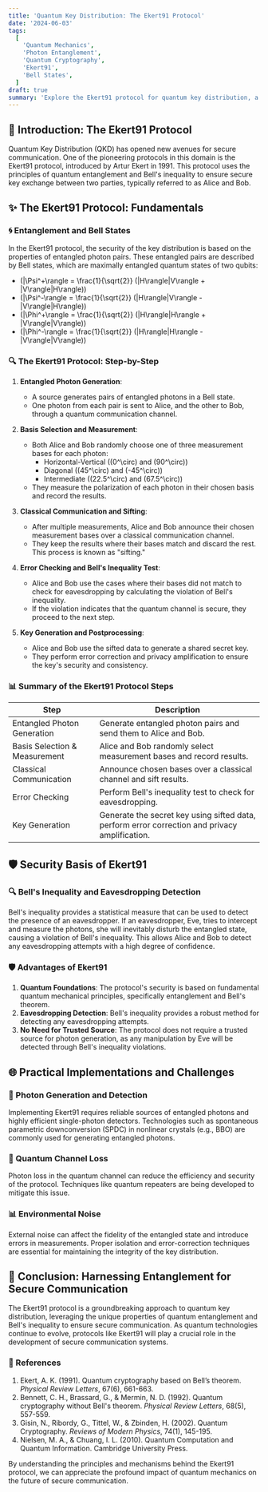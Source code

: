 ```yaml
---
title: 'Quantum Key Distribution: The Ekert91 Protocol'
date: '2024-06-03'
tags:
  [
    'Quantum Mechanics',
    'Photon Entanglement',
    'Quantum Cryptography',
    'Ekert91',
    'Bell States',
  ]
draft: true
summary: 'Explore the Ekert91 protocol for quantum key distribution, a method leveraging the power of entangled photons and quantum mechanics to establish secure communication through Bell’s inequality.'
---
```


## 🌌 Introduction: The Ekert91 Protocol

Quantum Key Distribution (QKD) has opened new avenues for secure communication. One of the pioneering protocols in this domain is the Ekert91 protocol, introduced by Artur Ekert in 1991. This protocol uses the principles of quantum entanglement and Bell's inequality to ensure secure key exchange between two parties, typically referred to as Alice and Bob.

## ✨ The Ekert91 Protocol: Fundamentals

### 🌀 Entanglement and Bell States

In the Ekert91 protocol, the security of the key distribution is based on the properties of entangled photon pairs. These entangled pairs are described by Bell states, which are maximally entangled quantum states of two qubits:

- \(|\Psi^+\rangle = \frac{1}{\sqrt{2}} (|H\rangle|V\rangle + |V\rangle|H\rangle)\)
- \(|\Psi^-\rangle = \frac{1}{\sqrt{2}} (|H\rangle|V\rangle - |V\rangle|H\rangle)\)
- \(|\Phi^+\rangle = \frac{1}{\sqrt{2}} (|H\rangle|H\rangle + |V\rangle|V\rangle)\)
- \(|\Phi^-\rangle = \frac{1}{\sqrt{2}} (|H\rangle|H\rangle - |V\rangle|V\rangle)\)

### 🔍 The Ekert91 Protocol: Step-by-Step

1. **Entangled Photon Generation**: 
   - A source generates pairs of entangled photons in a Bell state.
   - One photon from each pair is sent to Alice, and the other to Bob, through a quantum communication channel.

2. **Basis Selection and Measurement**:
   - Both Alice and Bob randomly choose one of three measurement bases for each photon:
     - Horizontal-Vertical (\(0^\circ\) and \(90^\circ\))
     - Diagonal (\(45^\circ\) and \(-45^\circ\))
     - Intermediate (\(22.5^\circ\) and \(67.5^\circ\))
   - They measure the polarization of each photon in their chosen basis and record the results.

3. **Classical Communication and Sifting**:
   - After multiple measurements, Alice and Bob announce their chosen measurement bases over a classical communication channel.
   - They keep the results where their bases match and discard the rest. This process is known as "sifting."

4. **Error Checking and Bell's Inequality Test**:
   - Alice and Bob use the cases where their bases did not match to check for eavesdropping by calculating the violation of Bell's inequality.
   - If the violation indicates that the quantum channel is secure, they proceed to the next step.

5. **Key Generation and Postprocessing**:
   - Alice and Bob use the sifted data to generate a shared secret key.
   - They perform error correction and privacy amplification to ensure the key's security and consistency.

### 📊 Summary of the Ekert91 Protocol Steps

| **Step**                     | **Description**                                                                                  |
|------------------------------|--------------------------------------------------------------------------------------------------|
| Entangled Photon Generation  | Generate entangled photon pairs and send them to Alice and Bob.                                 |
| Basis Selection & Measurement| Alice and Bob randomly select measurement bases and record results.                              |
| Classical Communication      | Announce chosen bases over a classical channel and sift results.                                |
| Error Checking               | Perform Bell's inequality test to check for eavesdropping.                                       |
| Key Generation               | Generate the secret key using sifted data, perform error correction and privacy amplification.   |

## 🛡️ Security Basis of Ekert91

### 🔍 Bell's Inequality and Eavesdropping Detection

Bell's inequality provides a statistical measure that can be used to detect the presence of an eavesdropper. If an eavesdropper, Eve, tries to intercept and measure the photons, she will inevitably disturb the entangled state, causing a violation of Bell's inequality. This allows Alice and Bob to detect any eavesdropping attempts with a high degree of confidence.

### 🛡️ Advantages of Ekert91

1. **Quantum Foundations**: The protocol's security is based on fundamental quantum mechanical principles, specifically entanglement and Bell's theorem.
2. **Eavesdropping Detection**: Bell's inequality provides a robust method for detecting any eavesdropping attempts.
3. **No Need for Trusted Source**: The protocol does not require a trusted source for photon generation, as any manipulation by Eve will be detected through Bell's inequality violations.

## 🌐 Practical Implementations and Challenges

### 🔬 Photon Generation and Detection

Implementing Ekert91 requires reliable sources of entangled photons and highly efficient single-photon detectors. Technologies such as spontaneous parametric downconversion (SPDC) in nonlinear crystals (e.g., BBO) are commonly used for generating entangled photons.

### 🌌 Quantum Channel Loss

Photon loss in the quantum channel can reduce the efficiency and security of the protocol. Techniques like quantum repeaters are being developed to mitigate this issue.

### 📊 Environmental Noise

External noise can affect the fidelity of the entangled state and introduce errors in measurements. Proper isolation and error-correction techniques are essential for maintaining the integrity of the key distribution.

## 🔮 Conclusion: Harnessing Entanglement for Secure Communication

The Ekert91 protocol is a groundbreaking approach to quantum key distribution, leveraging the unique properties of quantum entanglement and Bell's inequality to ensure secure communication. As quantum technologies continue to evolve, protocols like Ekert91 will play a crucial role in the development of secure communication systems.

### 📜 References

1. Ekert, A. K. (1991). Quantum cryptography based on Bell’s theorem. *Physical Review Letters*, 67(6), 661-663.
2. Bennett, C. H., Brassard, G., & Mermin, N. D. (1992). Quantum cryptography without Bell's theorem. *Physical Review Letters*, 68(5), 557-559.
3. Gisin, N., Ribordy, G., Tittel, W., & Zbinden, H. (2002). Quantum Cryptography. *Reviews of Modern Physics*, 74(1), 145-195.
4. Nielsen, M. A., & Chuang, I. L. (2010). Quantum Computation and Quantum Information. Cambridge University Press.

By understanding the principles and mechanisms behind the Ekert91 protocol, we can appreciate the profound impact of quantum mechanics on the future of secure communication.